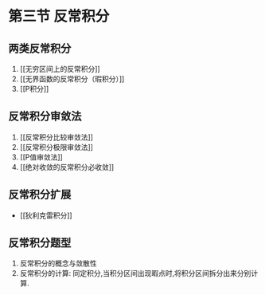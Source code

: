 # 第三节 反常积分

## 两类反常积分

1. [[无穷区间上的反常积分]]
2. [[无界函数的反常积分（瑕积分）]]
3. [[P积分]]

## 反常积分审敛法

1. [[反常积分比较审敛法]]
2. [[反常积分极限审敛法]]
3. [[P值审敛法]]
4. [[绝对收敛的反常积分必收敛]]

## 反常积分扩展

- [[狄利克雷积分]]

## 反常积分题型

1. 反常积分的概念与敛散性
2. 反常积分的计算: 同定积分,当积分区间出现暇点时,将积分区间拆分出来分别计算.

